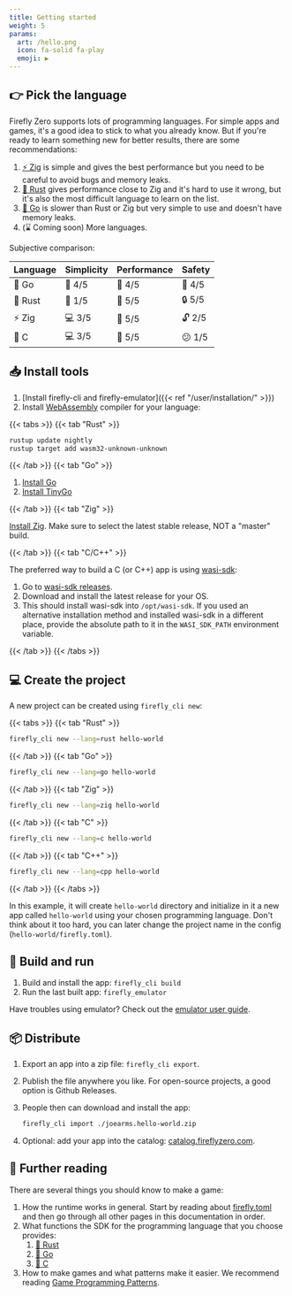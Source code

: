 ```yaml
---
title: Getting started
weight: 5
params:
  art: /hello.png
  icon: fa-solid fa-play
  emoji: ▶️
---
```


## 👉 Pick the language

Firefly Zero supports lots of programming languages. For simple apps and games, it's a good idea to stick to what you already know. But if you're ready to learn something new for better results, there are some recommendations:

1. [⚡️ Zig](https://ziglang.org/) is simple and gives the best performance but you need to be careful to avoid bugs and memory leaks.
1. [🦀 Rust](https://www.rust-lang.org/) gives performance close to Zig and it's hard to use it wrong, but it's also the most difficult language to learn on the list.
1. [🏃 Go](https://go.dev/) is slower than Rust or Zig but very simple to use and doesn't have memory leaks.
1. (⌛ Coming soon) More languages.

Subjective comparison:

| Language | Simplicity | Performance | Safety  |
| -------- | ---------- | ----------- | --------|
| 🏃 Go    | 🔨 4/5     | 🐇 4/5      | 🔐 4/5  |
| 🦀 Rust  | 🔬 1/5     | 🐎 5/5      | 🔒 5/5  |
| ⚡️ Zig    | 💻 3/5     | 🐎 5/5      | 🔓 2/5  |
| 🐀 C     | 💻 3/5     | 🐎 5/5      | 😕 1/5  |

## 📥 Install tools

1. [Install firefly-cli and firefly-emulator]({{< ref "/user/installation/" >}})
1. Install [WebAssembly](https://webassembly.org/) compiler for your language:

{{< tabs >}}
{{< tab "Rust" >}}

```bash
rustup update nightly
rustup target add wasm32-unknown-unknown
```

{{< /tab >}}
{{< tab "Go" >}}

1. [Install Go](https://go.dev/dl/)
1. [Install TinyGo](https://tinygo.org/getting-started/install/)

{{< /tab >}}
{{< tab "Zig" >}}

[Install Zig](https://ziglang.org/download/). Make sure to select the latest stable release, NOT a "master" build.

{{< /tab >}}
{{< tab "C/C++" >}}

The preferred way to build a C (or C++) app is using [wasi-sdk](https://github.com/WebAssembly/wasi-sdk):

1. Go to [wasi-sdk releases](https://github.com/WebAssembly/wasi-sdk/releases).
1. Download and install the latest release for your OS.
1. This should install wasi-sdk into `/opt/wasi-sdk`. If you used an alternative installation method and installed wasi-sdk in a different place, provide the absolute path to it in the `WASI_SDK_PATH` environment variable.

{{< /tab >}}
{{< /tabs >}}

## 💻 Create the project

A new project can be created using `firefly_cli new`:

{{< tabs >}}
{{< tab "Rust" >}}

```bash
firefly_cli new --lang=rust hello-world
```

{{< /tab >}}
{{< tab "Go" >}}

```bash
firefly_cli new --lang=go hello-world
```

{{< /tab >}}
{{< tab "Zig" >}}

```bash
firefly_cli new --lang=zig hello-world
```

{{< /tab >}}
{{< tab "C" >}}

```bash
firefly_cli new --lang=c hello-world
```

{{< /tab >}}
{{< tab "C++" >}}

```bash
firefly_cli new --lang=cpp hello-world
```

{{< /tab >}}
{{< /tabs >}}

In this example, it will create `hello-world` directory and initialize in it a new app called `hello-world` using your chosen programming language. Don't think about it too hard, you can later change the project name in the config (`hello-world/firefly.toml`).

## 🏃 Build and run

1. Build and install the app: `firefly_cli build`
1. Run the last built app: `firefly_emulator`

Have troubles using emulator? Check out the [emulator user guide](https://docs.fireflyzero.com/user/emulator/).

## 📦 Distribute

1. Export an app into a zip file: `firefly_cli export`.
1. Publish the file anywhere you like. For open-source projects, a good option is Github Releases.
1. People then can download and install the app:

    ```bash
    firefly_cli import ./joearms.hello-world.zip
    ```

1. Optional: add your app into the catalog: [catalog.fireflyzero.com](https://catalog.fireflyzero.com/).

## 🧠 Further reading

There are several things you should know to make a game:

1. How the runtime works in general. Start by reading about [firefly.toml](https://docs.fireflyzero.com/dev/config/) and then go through all other pages in this documentation in order.
1. What functions the SDK for the programming language that you choose provides:
    1. [🦀 Rust](https://docs.rs/firefly-rust/latest/firefly_rust/)
    1. [🏃 Go](https://pkg.go.dev/github.com/firefly-zero/firefly-go)
    1. [🐀 C](https://github.com/firefly-zero/firefly-c)
1. How to make games and what patterns make it easier. We recommend reading [Game Programming Patterns](http://gameprogrammingpatterns.com/contents.html).
